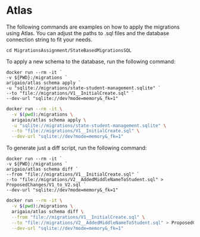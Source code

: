 ﻿# Atlas

The following commands are examples on how to apply the migrations using Atlas.
You can adjust the paths to .sql files and the database connection string to fit your needs.

```shell
cd MigrationsAssignment/StateBasedMigrationsSQL
```

To apply a new schema to the database, run the following command:

```shell
docker run --rm -it `
-v ${PWD}:/migrations `
arigaio/atlas schema apply `
-u "sqlite://migrations/state-student-management.sqlite" `
--to "file://migrations/V1__InitialCreate.sql" `
--dev-url "sqlite://dev?mode=memory&_fk=1"
```

```bash
docker run --rm -it \
  -v $(pwd):/migrations \
  arigaio/atlas schema apply \
  -u "sqlite://migrations/state-student-management.sqlite" \
  --to "file://migrations/V1__InitialCreate.sql" \
  --dev-url "sqlite://dev?mode=memory&_fk=1"
```

To generate just a diff script, run the following command:

```shell
docker run --rm -it `
-v ${PWD}:/migrations `
arigaio/atlas schema diff `
--from "file://migrations/V1__InitialCreate.sql" `
--to "file://migrations/V2__AddedMiddleNameToStudent.sql" > ProposedChanges/V1_to_V2.sql `
--dev-url "sqlite://dev?mode=memory&_fk=1"
```

```bash
docker run --rm -it \
  -v $(pwd):/migrations \
  arigaio/atlas schema diff \
  --from "file://migrations/V1__InitialCreate.sql" \
  --to "file://migrations/V2__AddedMiddleNameToStudent.sql" > ProposedChanges/V1_to_V2.sql \
  --dev-url "sqlite://dev?mode=memory&_fk=1"
```